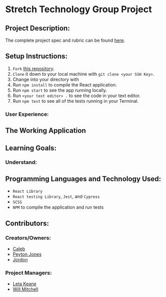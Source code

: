 # Stretch Technology Group Project 

## Project Description:


The complete project spec and rubric can be found [here]().

## Setup Instructions:
  1. `Fork` [this repository](https://github.com/peytonjo/Dad-Jokes).
  1. `Clone` it down to your local machine with `git clone <your SSH Key>`.
  1. Change into your directory with 
  1. Run `npm install` to compile the React application.
  1. Run `npm start` to see the app running locally.
  1. Run `<your text editor> .` to see the code in your text editor.
  1. Run `npm test` to see all of the tests running in your Terminal.

### User Experience:
 
  
## The Working Application


## Learning Goals:

### Understand:

  
## Programming Languages and Technology Used:
* `React Library` 
* `React testing Library`, `Jest`, and `Cypress`
* `SCSS`
* `NPM` to compile the application and run tests

## Contributors:
### Creators/Owners:
* [Caleb](https://github.com/)
* [Peyton Jones](https://github.com/peytonjo)
* [Jordon](https://github.com/)
### Project Managers:
* [Leta Keane](https://github.com/letakeane)
* [Will Mitchell](https://github.com/wvmitchell)

